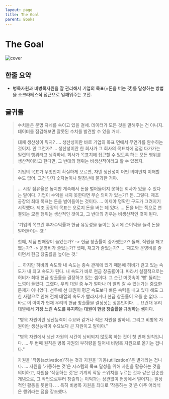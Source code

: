 ```yaml
---
layout: page
title: The Goal
parent: Books
---
```


# The Goal

![cover]({{site.url}}/assets/images/the-goal.jpg)

## 한줄 요약
 - 병목자원과 비병목자원을 잘 관리해서 기업의 목표(=돈을 버는 것)를
   달성하는 방법을 소크라테스식 접근으로 일깨워주는 고전.

## 글귀들

> 수치들은 분명 자네를 속이고 있을 걸세. 데이터가 모든 것을 말해주는
> 건 아니지. 데이터를 점검해보면 잘못된 수치를 발견할 수 있을 거네.


> 대체 생산성이 뭐지? .... 생산성이란 바로 기업의 목표 면에서 무언가를
> 완수하는 것이지. 안 그런가? ... 생산성이란 한 회사가 그 회사의
> 목표치에 점점 다가가는 일련의 행위라고 생각하네. 회사가 목표치에
> 접근할 수 있도록 하는 모든 행위를 생산적이라고 한다면, 그 반대의
> 행위는 비생산적이라고 할 수 있겠지.


> 기업의 목표가 무엇인지 확실하게 모르면, 자넨 생산성이 어떤 의미인지
> 이해할 수도 없어. 그건 단지 숫자놀이나 말장난에 불과한 거야.

> ... 시장 점유율은 높지만 계속해서 돈을 벌어들이지 못하는 회사가 있을
> 수 있다는 말이다. 기업이 수익을 내지 못한다면 무슨 의미가 있는가?
> 돈. 그렇다. 제조 공장의 최대 목표는 돈을 벌어들이는
> 것이다. ... 이제야 명확한 구도가 그려지기 시작했다. 제조 공장의
> 목표는 오로지 돈을 버는 데 있다. ... 돈을 버는 쪽으로 연결되는 모든
> 행위는 생산적인 것이고, 그 반대의 경우는 비생산적인 것이 된다.

> '기업의 목표란 투자수익률과 현금 유동성을 높이는 동시에 순이익을
> 늘려 돈을 벌어들이는 것!'

> 첫째, 제품 판매량이 늘었는가? -> 현금 창출률이 증가했는가? 둘째,
> 직원을 해고했는가? -> 운영비가 줄었는가? 셋째, 재고가 줄었는가?
> ... '재고와 운영비를 줄이면서 현금 창출률을 높이는 것.'


> ... 하지만 허비의 속도와 내 속도는 종속 관계에 있기 때문에 허비가
> 걷고 있는 속도가 내 최고 속도가 된다. 내 속도가 바로 현금
> 창출률이다. 따라서 실질적으로는 허비가 최대 현금 창출률을 결정하고
> 있는 셈이다. 그 순간 머릿속이 '뻥' 뚫리는 느낌이
> 들었다. 그랬다. 우리 대원 중 누가 얼마나 더 빨리 갈 수 있는가는
> 중요한 문제가 아니었다. 선두에 선 대원이 평균 속도보다 빠른 속력을
> 내고 있다 해도 그 한 사람으로 인해 전체 대열의 속도가 빨라지거나
> 현금 창출률이 오를 순 없다. ... 바로 이 아이가 현재 우리의 현금
> 창출률을 결정짓는 장본인이다. ... 요컨대 우리 대열에서 **가장 느린
> 속도를 유지하는 대원이 현금 창출률을 규정하는 셈**이다.

> "병목 자원이란 생산능력이 수요와 같거나 적은 자원을 말하네. 그리고
> 비병목 자원이란 생산능력이 수요보다 큰 자원이고 말이야."

> "병목 자원에서 생산 자원의 시간이 낭비되지 않도록 하는 것이 첫 번째
> 원칙입니다. ... 두 번째 원칙은 병목 자원의 부하량을 덜어내 비병목
> 자원으로 옮기는 겁니다."

> 자원을 '작동(activation)'하는 것과 자원을 '가동(utilization)'은
> 별개라는 겁니다. ... 자원을 '가동하는 것'은 시스템의 목표 달성을
> 위해 자원을 활용하는 것을 의미하고, 자원을 '작동하는 것'은 기계의
> 작동 스위치를 누르는 것과 같은 단순한 개념으로, 그 작업으로부터
> 창출되는 이익과는 상관없이 현장에서 벌어지는 일상적인 활동을
> 뜻한다. ... 특히 비병목 자원을 최대로 '작동하는 것'은 아주 어리석은
> 행위라는 점을 강조했다.
